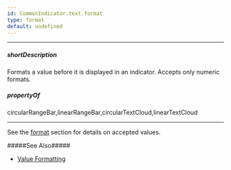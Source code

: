 ```yaml
---
id: CommonIndicator.text.format
type: format
default: undefined
---
```

---
##### shortDescription
Formats a value before it is displayed in an indicator. Accepts only numeric formats.

##### propertyOf
circularRangeBar,linearRangeBar,circularTextCloud,linearTextCloud

---
See the [format](/api-reference/50%20Common/Object%20Structures/format '/Documentation/ApiReference/Common/Object_Structures/format/') section for details on accepted values.

#####See Also#####
- [Value Formatting](/concepts/Common/Value%20Formatting '/Documentation/Guide/Common/Value_Formatting/')